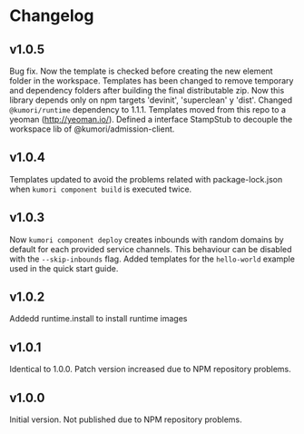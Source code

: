 # Changelog

## v1.0.5

Bug fix. Now the template is checked before creating the new element folder in the workspace.
Templates has been changed to remove temporary and dependency folders after building the final distributable zip.
Now this library depends only on npm targets 'devinit', 'superclean' y 'dist'.
Changed `@kumori/runtime` dependency to 1.1.1.
Templates moved from this repo to a yeoman (http://yeoman.io/).
Defined a interface StampStub to decouple the workspace lib of @kumori/admission-client.

## v1.0.4

Templates updated to avoid the problems related with package-lock.json when `kumori component build` is executed twice.

## v1.0.3

Now `kumori component deploy` creates inbounds with random domains by default for each provided service channels. This behaviour can be disabled with the `--skip-inbounds` flag.
Added templates for the `hello-world` example used in the quick start guide.

## v1.0.2

Addedd runtime.install to install runtime images

## v1.0.1

Identical to 1.0.0. Patch version increased due to NPM repository problems.

## v1.0.0

Initial version. Not published due to NPM repository problems.
